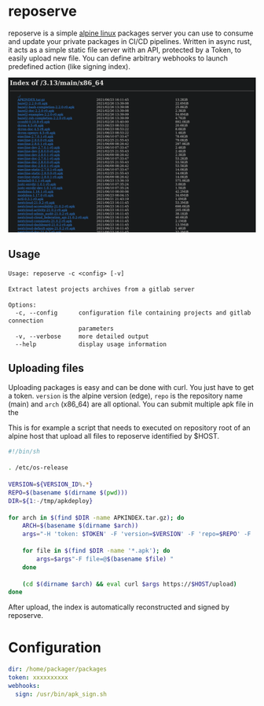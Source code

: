 # reposerve

reposerve is a simple [alpine linux](https://alpinelinux.org/) packages server you can use to consume and update
your private packages in CI/CD pipelines. Written in async rust, it acts as a simple static file server
with an API, protected by a Token, to easily upload new file. You can define arbitrary webhooks to launch
predefined action (like signing index).

![reposerve](reposerve.png?raw=true "Reposerve")

## Usage

```
Usage: reposerve -c <config> [-v]

Extract latest projects archives from a gitlab server

Options:
  -c, --config      configuration file containing projects and gitlab connection
                    parameters
  -v, --verbose     more detailed output
  --help            display usage information

```

## Uploading files

Uploading packages is easy and can be done with curl. You just have to get a token. `version` is the alpine version
(edge), `repo` is the repository name (main) and `arch` (x86_64) are all optional. You can submit multiple apk
file in the


This is for example a script that needs to executed on repository root of an alpine host that upload all files
to reposerve identified by $HOST.

```sh
#!/bin/sh

. /etc/os-release

VERSION=${VERSION_ID%.*}
REPO=$(basename $(dirname $(pwd)))
DIR=${1:-/tmp/apkdeploy}

for arch in $(find $DIR -name APKINDEX.tar.gz); do
	ARCH=$(basename $(dirname $arch))
	args="-H 'token: $TOKEN' -F 'version=$VERSION' -F 'repo=$REPO' -F 'arch=$ARCH' "

	for file in $(find $DIR -name '*.apk'); do
		args=$args"-F file=@$(basename $file) "
	done

	(cd $(dirname $arch) && eval curl $args https://$HOST/upload)
done
```

After upload, the index is automatically reconstructed and signed by reposerve.

# Configuration

```yaml
dir: /home/packager/packages
token: xxxxxxxxxx
webhooks:
  sign: /usr/bin/apk_sign.sh
```
